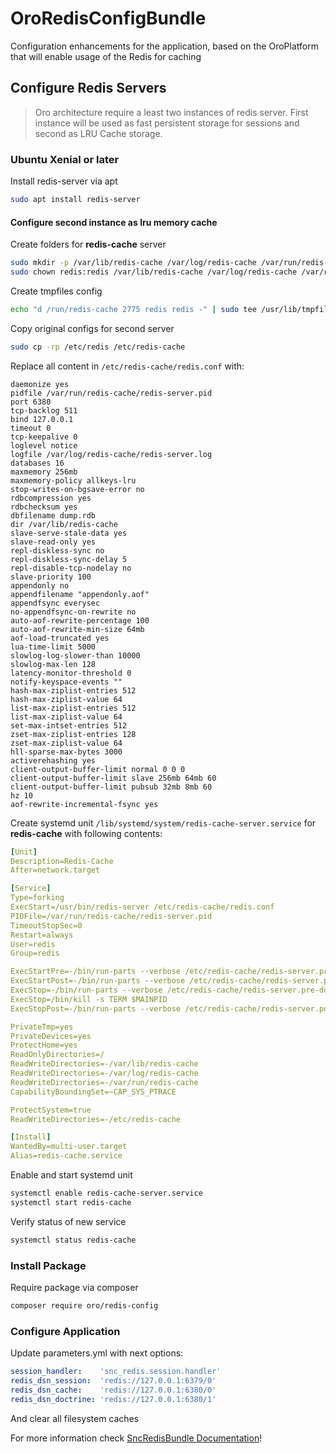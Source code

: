 # OroRedisConfigBundle

Configuration enhancements for the application, based on the OroPlatform that will enable usage of the Redis for caching

## Configure Redis Servers

> Oro architecture require a least two instances of redis server. First instance will be used as fast persistent storage for sessions and second as LRU Cache storage.

### Ubuntu Xenial or later

Install redis-server via apt
``` bash
sudo apt install redis-server
```

#### Configure second instance as lru memory cache

Create folders for **redis-cache** server  
```bash
sudo mkdir -p /var/lib/redis-cache /var/log/redis-cache /var/run/redis-cache
sudo chown redis:redis /var/lib/redis-cache /var/log/redis-cache /var/run/redis-cache
```

Create tmpfiles config

```bash
echo "d /run/redis-cache 2775 redis redis -" | sudo tee /usr/lib/tmpfiles.d/redis-cache-server.conf
```

Copy original configs for second server
```bash
sudo cp -rp /etc/redis /etc/redis-cache
```

Replace all content in `/etc/redis-cache/redis.conf` with:  

```
daemonize yes
pidfile /var/run/redis-cache/redis-server.pid
port 6380
tcp-backlog 511
bind 127.0.0.1
timeout 0
tcp-keepalive 0
loglevel notice
logfile /var/log/redis-cache/redis-server.log
databases 16
maxmemory 256mb
maxmemory-policy allkeys-lru
stop-writes-on-bgsave-error no
rdbcompression yes
rdbchecksum yes
dbfilename dump.rdb
dir /var/lib/redis-cache
slave-serve-stale-data yes
slave-read-only yes
repl-diskless-sync no
repl-diskless-sync-delay 5
repl-disable-tcp-nodelay no
slave-priority 100
appendonly no
appendfilename "appendonly.aof"
appendfsync everysec
no-appendfsync-on-rewrite no
auto-aof-rewrite-percentage 100
auto-aof-rewrite-min-size 64mb
aof-load-truncated yes
lua-time-limit 5000
slowlog-log-slower-than 10000
slowlog-max-len 128
latency-monitor-threshold 0
notify-keyspace-events ""
hash-max-ziplist-entries 512
hash-max-ziplist-value 64
list-max-ziplist-entries 512
list-max-ziplist-value 64
set-max-intset-entries 512
zset-max-ziplist-entries 128
zset-max-ziplist-value 64
hll-sparse-max-bytes 3000
activerehashing yes
client-output-buffer-limit normal 0 0 0
client-output-buffer-limit slave 256mb 64mb 60
client-output-buffer-limit pubsub 32mb 8mb 60
hz 10
aof-rewrite-incremental-fsync yes
```

Create systemd unit `/lib/systemd/system/redis-cache-server.service` for **redis-cache** with following contents:
```yaml
[Unit]
Description=Redis-Cache
After=network.target

[Service]
Type=forking
ExecStart=/usr/bin/redis-server /etc/redis-cache/redis.conf
PIDFile=/var/run/redis-cache/redis-server.pid
TimeoutStopSec=0
Restart=always
User=redis
Group=redis

ExecStartPre=-/bin/run-parts --verbose /etc/redis-cache/redis-server.pre-up.d
ExecStartPost=-/bin/run-parts --verbose /etc/redis-cache/redis-server.post-up.d
ExecStop=-/bin/run-parts --verbose /etc/redis-cache/redis-server.pre-down.d
ExecStop=/bin/kill -s TERM $MAINPID
ExecStopPost=-/bin/run-parts --verbose /etc/redis-cache/redis-server.post-down.d

PrivateTmp=yes
PrivateDevices=yes
ProtectHome=yes
ReadOnlyDirectories=/
ReadWriteDirectories=-/var/lib/redis-cache
ReadWriteDirectories=-/var/log/redis-cache
ReadWriteDirectories=-/var/run/redis-cache
CapabilityBoundingSet=~CAP_SYS_PTRACE

ProtectSystem=true
ReadWriteDirectories=-/etc/redis-cache

[Install]
WantedBy=multi-user.target
Alias=redis-cache.service
```

Enable and start systemd unit

```bash
systemctl enable redis-cache-server.service
systemctl start redis-cache
```

Verify status of new service  

```bash
systemctl status redis-cache
```

### Install Package
Require package via composer
``` bash
composer require oro/redis-config 
```

### Configure Application
Update parameters.yml with next options:
``` yaml
session_handler:    'snc_redis.session.handler'
redis_dsn_session:  'redis://127.0.0.1:6379/0'
redis_dsn_cache:    'redis://127.0.0.1:6380/0'
redis_dsn_doctrine: 'redis://127.0.0.1:6380/1'

```

And clear all filesystem caches

For more information check [SncRedisBundle Documentation](https://github.com/snc/SncRedisBundle/blob/master/Resources/doc/index.md)!
